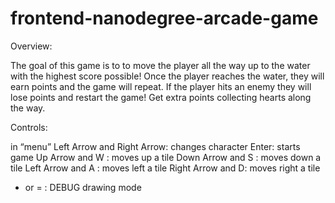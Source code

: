 frontend-nanodegree-arcade-game
===============================

Overview:

The goal of this game is to to move the player all the way up to the water with the highest score possible! Once the player reaches the water, they will earn points and the game will repeat. If the player hits an enemy they will lose points and restart the game! Get extra points collecting hearts along the way. 

Controls:

in “menu” Left Arrow and Right Arrow: changes character
Enter: starts game 
Up Arrow and W : moves up a tile
Down Arrow and S : moves down a tile
Left Arrow and A : moves left a tile
Right Arrow and D: moves right a tile
+ or = : DEBUG drawing mode